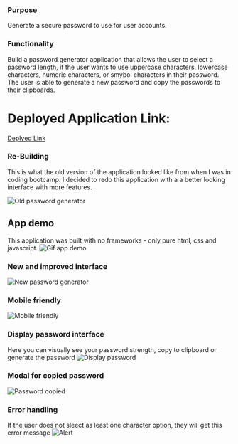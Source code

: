 ### Purpose 

Generate a secure password to use for user accounts. 

### Functionality

Build a password generator application that allows the user to select a password length, if the user wants to use uppercase characters, lowercase characters, numeric characters, or smybol characters in their password. The user is able to generate a new password and copy the passwords to their clipboards. 

# Deployed Application Link: 
[Deplyed Link](https://joelynn94.github.io/password-generator/)

### Re-Building 

This is what the old version of the application looked like from when I was in coding bootcamp. I decided to redo this application with a a better looking interface with more features. 

![Old password generator](screenshots/old-password-generator.PNG)

## App demo 
This application was built with no frameworks - only pure html, css and javascript. 
![Gif app demo](password-generator.gif)

### New and improved interface 
![New password generator](screenshots/new-password-generator.PNG)

### Mobile friendly 
![Mobile friendly](screenshots/mobile-password-generator.PNG)

### Display password interface 
Here you can visually see your password strength, copy to clipboard or generate the password
![Display password](screenshots/password-strength.PNG)

### Modal for copied password 
![Password copied](screenshots/password-modal.PNG)

### Error handling 
If the user does not sleect as least one character option, they will get this error message
![Alert](screenshots/password-alert.PNG)




